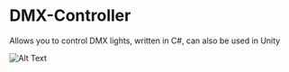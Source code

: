 # DMX-Controller
Allows you to control DMX lights, written in C#, can also be used in Unity

![Alt Text](https://github.com/Adkaros/DMX-Controller/raw/master/path/to/giphy-downsized-large.gif)
